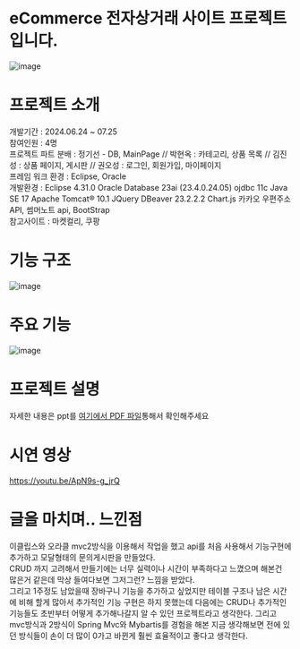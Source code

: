 # eCommerce 전자상거래 사이트 프로젝트입니다.  

![image](https://github.com/user-attachments/assets/f96cb1ab-ff88-4b6b-8431-97b885e91944)

# 프로젝트 소개

개발기간 : 2024.06.24 ~ 07.25  
참여인원 : 4명  
프로젝트 파트 분배 : 정기선 - DB, MainPage // 박현옥 : 카테고리, 상품 목록 // 김진성 : 상품 페이지, 게시판 // 권오성 : 로그인, 회원가입, 마이페이지  
프레임 워크 환경 : Eclipse, Oracle  
개발환경 : Eclipse 4.31.0 Oracle Database 23ai (23.4.0.24.05) ojdbc 11c Java SE 17 Apache Tomcat® 10.1 JQuery DBeaver 23.2.2.2 Chart.js 카카오 우편주소 API, 썸머노트 api, BootStrap   
참고사이트 : 마켓컬리, 쿠팡  

# 기능 구조 
![image](https://github.com/user-attachments/assets/6a787a52-8264-4295-aed7-3341939b0a0b)

# 주요 기능
![image](https://github.com/user-attachments/assets/9c534a36-1dbe-423a-b183-014d15a97b8f)

# 프로젝트 설명
자세한 내용은 ppt를  [여기에서 PDF 파일](그린마켓.pdf)통해서 확인해주세요

# 시연 영상
https://youtu.be/ApN9s-g_jrQ

# 글을 마치며.. 느낀점
이클립스와 오라클 mvc2방식을 이용해서 작업을 했고 api를 처음 사용해서 기능구현에 추가하고 모달형태의 문의게시판을 만들었다.  
CRUD 까지 고려해서 만들기에는 너무 실력이나 시간이 부족하다고 느꼈으며 해본건 많은거 같은데 막상 들여다보면 그저그런? 느낌을 받았다.  
그리고 1주정도 남았을때 장바구니 기능을 추가하고 싶었지만 테이블 구조나 남은 시간에 비해 할게 많아서 추가적인 기능
구현은 하지 못했는데 다음에는 CRUD나 추가적인 기능들도 초반부터 어떻게 추가해나갈지 알 수 있던 프로젝트라고 생각한다.
그리고 mvc방식과 2방식이 Spring Mvc와 Mybartis를 경험을 해본 지금 생각해보면 전에 있던 방식들이 손이 더 많이 0가고 바뀐게 훨씬 효율적이고 좋다고 생각한다.  
